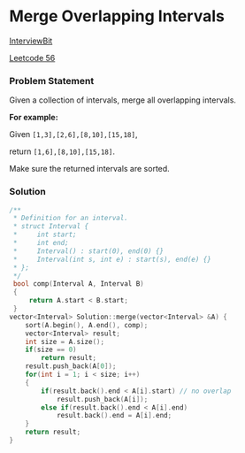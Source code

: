 # Merge Overlapping Intervals

[InterviewBit](https://www.interviewbit.com/problems/merge-overlapping-intervals/)

[Leetcode 56](https://leetcode.com/problems/merge-intervals/)

### Problem Statement

Given a collection of intervals, merge all overlapping intervals.

**For example:**

Given `[1,3],[2,6],[8,10],[15,18]`,

return `[1,6],[8,10],[15,18]`.

Make sure the returned intervals are sorted.

### Solution

```cpp
/**
 * Definition for an interval.
 * struct Interval {
 *     int start;
 *     int end;
 *     Interval() : start(0), end(0) {}
 *     Interval(int s, int e) : start(s), end(e) {}
 * };
 */
 bool comp(Interval A, Interval B)
 {
     return A.start < B.start;
 }
vector<Interval> Solution::merge(vector<Interval> &A) {
    sort(A.begin(), A.end(), comp);
    vector<Interval> result;
    int size = A.size();
    if(size == 0)
        return result;
    result.push_back(A[0]);
    for(int i = 1; i < size; i++)
    {
        if(result.back().end < A[i].start) // no overlap
            result.push_back(A[i]);
        else if(result.back().end < A[i].end)
            result.back().end = A[i].end;
    }
    return result;
}
```

